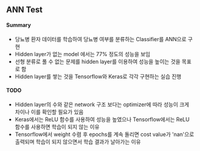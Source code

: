 ## ANN Test

#### Summary
- 당뇨병 환자 데이터를 학습하여 당뇨병 여부를 분류하는 Classifier를 ANN으로 구현
- Hidden layer가 없는 model 에서는 77% 정도의 성능을 보임
- 선형 분류로 풀 수 없는 문제를 hidden layer를 이용하여 성능을 높이는 것을 목표로 함
- Hidden layer를 쌓는 것을 Tensorflow와 Keras로 각각 구현하는 실습 진행

#### TODO
- Hidden layer의 수와 같은 network 구조 보다는 optimizer에 따라 성능이 크게 차이나 이를 확인할 필요가 있음
- Keras에서는 ReLU 함수를 사용하여 성능을 높였으나 Tensorflow에서는 ReLU 함수를 사용하면 학습이 되지 않는 이유
- Tensorflow에서 weight 수렴 후 epochs를 계속 돌리면 cost value가 'nan'으로 출력되며 학습이 되지 않으면서 학습 결과가 날아가는 이유
